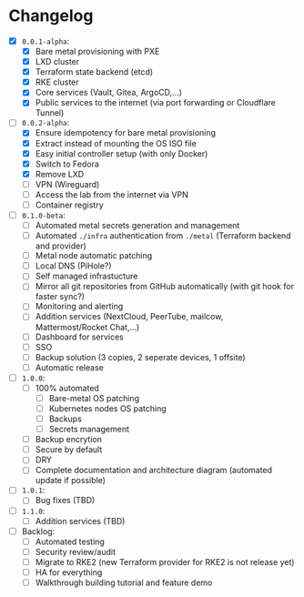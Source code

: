 # Changelog

- [x] `0.0.1-alpha`:
  - [x] Bare metal provisioning with PXE
  - [x] LXD cluster
  - [x] Terraform state backend (etcd)
  - [x] RKE cluster
  - [x] Core services (Vault, Gitea, ArgoCD,...)
  - [x] Public services to the internet (via port forwarding or Cloudflare Tunnel)
- [ ] `0.0.2-alpha`:
  - [x] Ensure idempotency for bare metal provisioning
  - [x] Extract instead of mounting the OS ISO file
  - [x] Easy initial controller setup (with only Docker)
  - [x] Switch to Fedora
  - [x] Remove LXD
  - [ ] VPN (Wireguard)
  - [ ] Access the lab from the internet via VPN
  - [ ] Container registry
- [ ] `0.1.0-beta`:
  - [ ] Automated metal secrets generation and management
  - [ ] Automated `./infra` authentication from `./metal` (Terraform backend and provider)
  - [ ] Metal node automatic patching
  - [ ] Local DNS (PiHole?)
  - [ ] Self managed infrastucture
  - [ ] Mirror all git repositories from GitHub automatically (with git hook for faster sync?)
  - [ ] Monitoring and alerting
  - [ ] Addition services (NextCloud, PeerTube, mailcow, Mattermost/Rocket Chat,...)
  - [ ] Dashboard for services
  - [ ] SSO
  - [ ] Backup solution (3 copies, 2 seperate devices, 1 offsite)
  - [ ] Automatic release
- [ ] `1.0.0`:
  - [ ] 100% automated
    - [ ] Bare-metal OS patching
    - [ ] Kubernetes nodes OS patching
    - [ ] Backups
    - [ ] Secrets management
  - [ ] Backup encrytion
  - [ ] Secure by default
  - [ ] DRY
  - [ ] Complete documentation and architecture diagram (automated update if possible)
- [ ] `1.0.1`:
  - [ ] Bug fixes (TBD)
- [ ] `1.1.0`:
  - [ ] Addition services (TBD)
- [ ] Backlog:
  - [ ] Automated testing
  - [ ] Security review/audit
  - [ ] Migrate to RKE2 (new Terraform provider for RKE2 is not release yet)
  - [ ] HA for everything
  - [ ] Walkthrough building tutorial and feature demo
